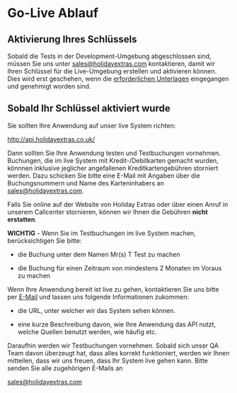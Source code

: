 # Go-Live Ablauf








## Aktivierung Ihres Schlüssels

Sobald die Tests in der Development-Umgebung abgeschlossen sind, müssen Sie uns unter [sales@holidayextras.com](sales@holidayextras.co.uk) kontaktieren, damit wir Ihren Schlüssel für die Live-Umgebung erstellen und aktivieren können. Dies wird erst geschehen, wenn die [erforderlichen Unterlagen](/accounts) eingegangen und genehmigt worden sind.




















## Sobald Ihr Schlüssel aktiviert wurde

Sie sollten Ihre Anwendung auf unser live System richten:

http://api.holidayextras.co.uk/

Dann sollten Sie Ihre Anwendung testen und Testbuchungen vornehmen. Buchungen, die im live System mit Kredit-/Debitkarten gemacht wurden, könnnen inklusive jeglicher angefallenen Kreditkartengebühren storniert werden. Dazu schicken Sie bitte eine E-Mail mit Angaben über die Buchungsnummern und Name des Karteninhabers an [sales@holidayextras.com](sales@holidayextras.com).

Falls Sie online auf der Website von Holiday Extras oder über einen Anruf in unserem Callcenter stornieren, können wir Ihnen die Gebühren **nicht erstatten**.

**WICHTIG** - Wenn Sie im Testbuchungen im live System machen, berücksichtigen Sie bitte:


*  die Buchung unter dem Namen Mr(s) T Test zu machen

*  die Buchung für einen Zeitraum von mindestens 2 Monaten im Voraus zu machen

Wenn Ihre Anwendung bereit ist live zu gehen, kontaktieren Sie uns bitte per [E-Mail](sales@holidayextras.com) und lassen uns folgende Informationen zukommen:


*  die URL, unter welcher wir das System sehen können.

*  eine kurze Beschreibung davon, wie Ihre Anwendung das API nutzt, welche Quellen benutzt werden, wie häufig etc.

Daraufhin werden wir Testbuchungen vornehmen. Sobald sich unser QA Team davon überzeugt hat, dass alles korrekt funktioniert, werden wir Ihnen mitteilen, dass wir uns freuen, dass Ihr System live gehen kann. Bitte senden Sie alle zugehörigen E-Mails an

[sales@holidayextras.com](sales@holidayextras.com)


